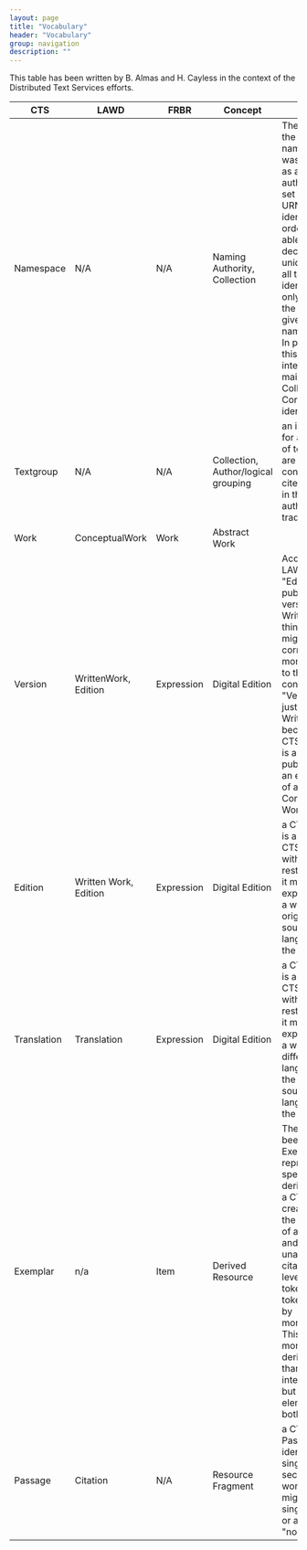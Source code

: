 ```yaml
---
layout: page
title: "Vocabulary"
header: "Vocabulary"
group: navigation
description: ""
---
```


This table has been written by B. Almas and H. Cayless in the context of the Distributed Text Services efforts.

| CTS         | LAWD                  | FRBR       | Concept                             | Notes                                                                                                                                                                                                                                                                                                      |
|-------------|-----------------------|------------|-------------------------------------|------------------------------------------------------------------------------------------------------------------------------------------------------------------------------------------------------------------------------------------------------------------------------------------------------------|
| Namespace   | N/A                   | N/A        | Naming Authority, Collection        | The intent of the CTS namespace was to serve as a naming authority for a set of CTS URN identifiers in order to be able to declare uniqueness of all textgroup identifiers only within the scope of a given namespace. In practice, this has been interpreted mainly as a Collection or Corpus identifier. |
| Textgroup   | N/A                   | N/A        | Collection, Author/logical grouping | an identifier for any group of texts that are conventionally cited together in the naming authority's tradition                                                                                                                                                                                            |
| Work        | ConceptualWork        | Work       | Abstract Work                       |                                                                                                                                                                                                                                                                                                            |
| Version     | WrittenWork, Edition  | Expression | Digital Edition                     | According to LAWD, an "Edition" is a published version of a WrittenWork; I think this might correspond more closely to the CTS concept of "Version" than just WrittenWork because a CTS Version is a distinct publication of an expression of a Conceptual Work                                            |
| Edition     | Written Work, Edition | Expression | Digital Edition                     | a CTS Edition is a type of a CTS version, with the restriction that it must be an expression of a work in the original source language of the work                                                                                                                                                         |
| Translation | Translation           | Expression | Digital Edition                     | a CTS Edition is a type of a CTS version, with the restriction that it must be an expression of a work in a different language than the original source language of the work                                                                                                                               |
| Exemplar    | n/a                   | Item       | Derived Resource                    | The HMT has been using Exemplars to represent specific derivations of a CTS version created for the purpose of analysis and unambiguous citation at the level of the token. E.g. a tokenization by morphemes. This might be more of a derivation than an interpretation but it has elements of both.       |
| Passage     | Citation              | N/A        | Resource Fragment                   | a CTS Passage identifies a singe citable section of a work - it might be a single "node" or a range of "nodes" 